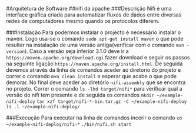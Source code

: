 #Arquitetura de Software
##nifi da apache
###Descrição
Nifi é uma interface gráfica criada para automatizar fluxos de dados entre diversas redes de computadores mesmo quando os protocolos diferem.

###Instalação
Para podermos instalar o projecto é necessário instalar o maven. Logo usa-se o comando `sudo apt-get install maven` o que pode resultar na instalaçâo de uma versão antiga(verificar com o comando `mvn -version`). Caso a versão seja inferior 3.1.0 deve ir a 
`https://maven.apache.org/download.cgi` 
fazer download e seguir os passos na seguinte ligação 
`https://maven.apache.org/install.html`.
De seguida devemos através da linha de comandos aceder ao diretorio do projeto e correr o comando 
`mvn clean install`
 e esperar que acabe o que pode demorar.
No final deve aceder ao diretório 
`nifi-assembly` 
que se encontra no projeto. Correr o comando 
`ls -lhd target/nifi*`
 para verificar qual a versão do nifi tem presente e de seguida os comandos 
`mkdir ~/example-nifi-deploy`
`tar xzf target/nifi-*-bin.tar.gz -C ~/example-nifi-deploy`
`ls .l ~/example-nifi-deploy/`

###Execução
Para executar na linha de comandos incerir o comando 
`cd ~/example-nifi-deploy/nifi-*`
`./bin/nifi.sh start`
